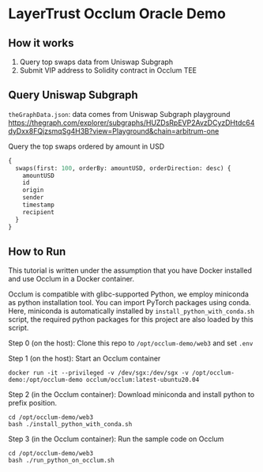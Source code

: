 # LayerTrust Occlum Oracle Demo

## How it works
1. Query top swaps data from Uniswap Subgraph
2. Submit VIP address to Solidity contract in Occlum TEE

## Query Uniswap Subgraph
`theGraphData.json`: data comes from Uniswap Subgraph playground https://thegraph.com/explorer/subgraphs/HUZDsRpEVP2AvzDCyzDHtdc64dyDxx8FQjzsmqSg4H3B?view=Playground&chain=arbitrum-one

Query the top swaps ordered by amount in USD
```graphql
{
  swaps(first: 100, orderBy: amountUSD, orderDirection: desc) {
    amountUSD
    id
    origin
    sender
    timestamp
    recipient
  }
}
```

## How to Run

This tutorial is written under the assumption that you have Docker installed and use Occlum in a Docker container.

Occlum is compatible with glibc-supported Python, we employ miniconda as python installation tool. You can import PyTorch packages using conda. Here, miniconda is automatically installed by `install_python_with_conda.sh` script, the required python packages for this project are also loaded by this script.

Step 0 (on the host): Clone this repo to `/opt/occlum-demo/web3` and set `.env`

Step 1 (on the host): Start an Occlum container
```
docker run -it --privileged -v /dev/sgx:/dev/sgx -v /opt/occlum-demo:/opt/occlum-demo occlum/occlum:latest-ubuntu20.04
```

Step 2 (in the Occlum container): Download miniconda and install python to prefix position.
```
cd /opt/occlum-demo/web3
bash ./install_python_with_conda.sh
```

Step 3 (in the Occlum container): Run the sample code on Occlum
```
cd /opt/occlum-demo/web3
bash ./run_python_on_occlum.sh
```


